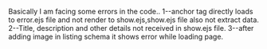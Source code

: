 Basically  I am  facing  some errors in the code..
1--anchor tag directly loads to error.ejs file and not render to show.ejs,show.ejs file   also not extract data.
2--Title, description and other details not received in  show.ejs file.
3--after adding image in listing schema it shows error while loading page.
